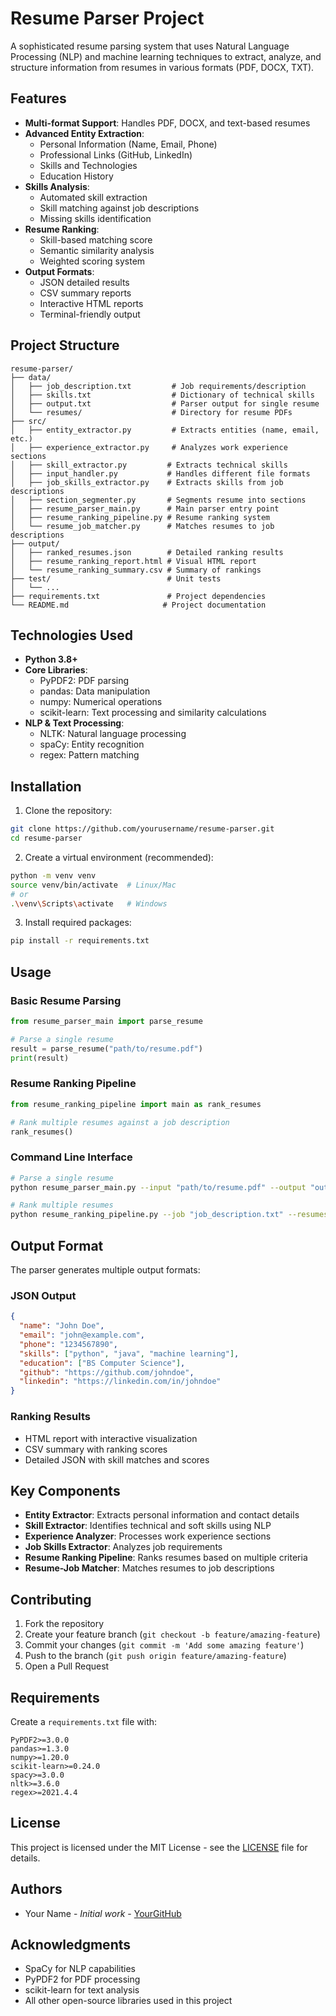 # Resume Parser Project

A sophisticated resume parsing system that uses Natural Language Processing (NLP) and machine learning techniques to extract, analyze, and structure information from resumes in various formats (PDF, DOCX, TXT).

## Features

- **Multi-format Support**: Handles PDF, DOCX, and text-based resumes
- **Advanced Entity Extraction**:
  - Personal Information (Name, Email, Phone)
  - Professional Links (GitHub, LinkedIn)
  - Skills and Technologies
  - Education History
- **Skills Analysis**:
  - Automated skill extraction
  - Skill matching against job descriptions
  - Missing skills identification
- **Resume Ranking**:
  - Skill-based matching score
  - Semantic similarity analysis
  - Weighted scoring system
- **Output Formats**:
  - JSON detailed results
  - CSV summary reports
  - Interactive HTML reports
  - Terminal-friendly output

## Project Structure

```
resume-parser/
├── data/
│   ├── job_description.txt         # Job requirements/description
│   ├── skills.txt                  # Dictionary of technical skills
│   ├── output.txt                  # Parser output for single resume
│   └── resumes/                    # Directory for resume PDFs
├── src/
│   ├── entity_extractor.py         # Extracts entities (name, email, etc.)
│   ├── experience_extractor.py     # Analyzes work experience sections
│   ├── skill_extractor.py         # Extracts technical skills
│   ├── input_handler.py           # Handles different file formats
│   ├── job_skills_extractor.py    # Extracts skills from job descriptions
│   ├── section_segmenter.py       # Segments resume into sections
│   ├── resume_parser_main.py      # Main parser entry point
│   ├── resume_ranking_pipeline.py # Resume ranking system
│   └── resume_job_matcher.py      # Matches resumes to job descriptions
├── output/
│   ├── ranked_resumes.json        # Detailed ranking results
│   ├── resume_ranking_report.html # Visual HTML report
│   └── resume_ranking_summary.csv # Summary of rankings
├── test/                          # Unit tests
│   └── ...
├── requirements.txt               # Project dependencies
└── README.md                     # Project documentation
```

## Technologies Used

- **Python 3.8+**
- **Core Libraries**:
  - PyPDF2: PDF parsing
  - pandas: Data manipulation
  - numpy: Numerical operations
  - scikit-learn: Text processing and similarity calculations
- **NLP & Text Processing**:
  - NLTK: Natural language processing
  - spaCy: Entity recognition
  - regex: Pattern matching

## Installation

1. Clone the repository:

```bash
git clone https://github.com/yourusername/resume-parser.git
cd resume-parser
```

2. Create a virtual environment (recommended):

```bash
python -m venv venv
source venv/bin/activate  # Linux/Mac
# or
.\venv\Scripts\activate   # Windows
```

3. Install required packages:

```bash
pip install -r requirements.txt
```

## Usage

### Basic Resume Parsing

```python
from resume_parser_main import parse_resume

# Parse a single resume
result = parse_resume("path/to/resume.pdf")
print(result)
```

### Resume Ranking Pipeline

```python
from resume_ranking_pipeline import main as rank_resumes

# Rank multiple resumes against a job description
rank_resumes()
```

### Command Line Interface

```bash
# Parse a single resume
python resume_parser_main.py --input "path/to/resume.pdf" --output "output.json"

# Rank multiple resumes
python resume_ranking_pipeline.py --job "job_description.txt" --resumes "resumes_directory/"
```

## Output Format

The parser generates multiple output formats:

### JSON Output

```json
{
  "name": "John Doe",
  "email": "john@example.com",
  "phone": "1234567890",
  "skills": ["python", "java", "machine learning"],
  "education": ["BS Computer Science"],
  "github": "https://github.com/johndoe",
  "linkedin": "https://linkedin.com/in/johndoe"
}
```

### Ranking Results

- HTML report with interactive visualization
- CSV summary with ranking scores
- Detailed JSON with skill matches and scores

## Key Components

- **Entity Extractor**: Extracts personal information and contact details
- **Skill Extractor**: Identifies technical and soft skills using NLP
- **Experience Analyzer**: Processes work experience sections
- **Job Skills Extractor**: Analyzes job requirements
- **Resume Ranking Pipeline**: Ranks resumes based on multiple criteria
- **Resume-Job Matcher**: Matches resumes to job descriptions

## Contributing

1. Fork the repository
2. Create your feature branch (`git checkout -b feature/amazing-feature`)
3. Commit your changes (`git commit -m 'Add some amazing feature'`)
4. Push to the branch (`git push origin feature/amazing-feature`)
5. Open a Pull Request

## Requirements

Create a `requirements.txt` file with:

```
PyPDF2>=3.0.0
pandas>=1.3.0
numpy>=1.20.0
scikit-learn>=0.24.0
spacy>=3.0.0
nltk>=3.6.0
regex>=2021.4.4
```

## License

This project is licensed under the MIT License - see the [LICENSE](LICENSE) file for details.

## Authors

- Your Name - _Initial work_ - [YourGitHub](https://github.com/yourusername)

## Acknowledgments

- SpaCy for NLP capabilities
- PyPDF2 for PDF processing
- scikit-learn for text analysis
- All other open-source libraries used in this project
